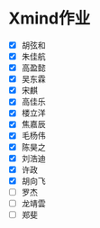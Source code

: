 # Xmind作业

- [X] 胡弦和
- [X] 朱佳航
- [X] 高盈懿
- [X] 吴东霖
- [X] 宋麒
- [X] 高佳乐
- [X] 楼立洋
- [X] 焦嘉辰
- [X] 毛杨伟
- [X] 陈昊之
- [X] 刘浩迪
- [X] 许政
- [X] 胡向飞
- [ ] 罗杰
- [ ] 龙靖雲
- [ ] 郑斐
